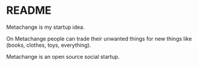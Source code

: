 # README

Metachange is my startup idea. <br>

On Metachange people can trade their unwanted things for new things like (books, clothes, toys, everything). <br>

Metachange is an open source social startup. <br>

